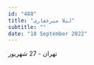 ```yaml
---
id: "488"
title: "لیلا میرغفاری"
subtitle: ""
date: "18 September 2022"
---
```


تهران - 27 شهریور 
